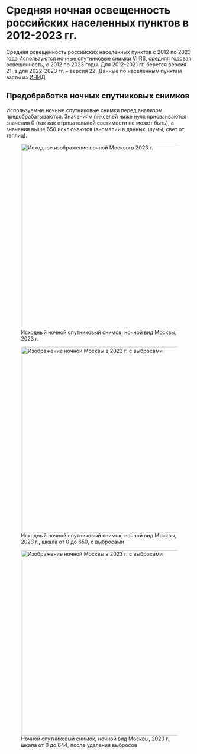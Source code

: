 # Средняя ночная освещенность российских населенных пунктов в 2012-2023 гг.
Средняя освещенность российских населенных пунктов с 2012 по 2023 года
Используются ночные спутниковые снимки [VIIRS](https://eogdata.mines.edu/products/vnl/), средняя годовая освещенность, с 2012 по 2023 годы. Для 2012-2021 гг. берется версия 21, а для 2022-2023 гг. – версия 22. Данные по населенным пунктам взяты из [ИНИД](https://data.rcsi.science/data-catalog/datasets/160/)

## Предобработка ночных спутниковых снимков
Используемые ночные спутниковые снимки перед анализом предобрабатываются. Значениям пикселей ниже нуля присваиваются значения 0 (так как отрицательной светимости не может быть), а значения выше 650 исключаются (аномалии в данных, шумы, свет от теплиц).

<figure>
  <img src="https://github.com/user-attachments/assets/cbe9ea5c-9d36-4b80-99fb-5b7a636bfcb8" alt="Исходное изображение ночной Москвы в 2023 г." width="500">
  <figcaption>Исходный ночной спутниковый снимок, ночной вид Москвы, 2023 г.</figcaption>
</figure>

<figure>
  <img src="https://github.com/user-attachments/assets/893efe11-617c-47a5-9d87-3026cf754f2d" alt="Изображение ночной Москвы в 2023 г. с выбросами" width="500">
  <figcaption>Исходный ночной спутниковый снимок, ночной вид Москвы, 2023 г., шкала от 0 до 650, с выбросами</figcaption>
</figure>

<figure>
  <img src="https://github.com/user-attachments/assets/2c160191-7571-48e3-84e2-94dfeb7d33f0" alt="Изображение ночной Москвы в 2023 г. с выбросами" width="500">
  <figcaption>Ночной спутниковый снимок, ночной вид Москвы, 2023 г., шкала от 0 до 644, после удаления выбросов</figcaption>
</figure>

